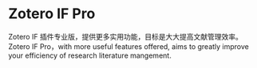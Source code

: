 # Zotero IF Pro
Zotero IF 插件专业版，提供更多实用功能，目标是大大提高文献管理效率。Zotero IF Pro，with more useful features offered, aims to greatly improve your efficiency of research literature mangement.

